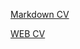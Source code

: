 [Markdown CV](https://Serhii-Polupan.github.io/rsschool-cv/cv)

[WEB CV](https://Serhii-Polupan.github.io/rsschool-cv/)
